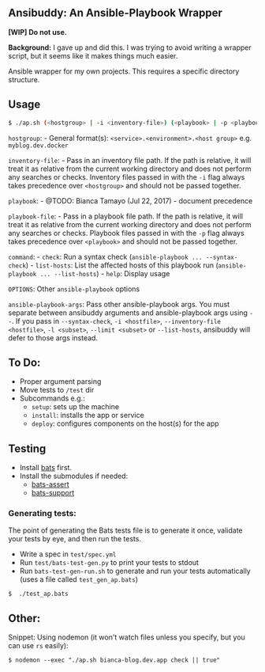 ## Ansibuddy: An Ansible-Playbook Wrapper

**[WIP] Do not use.**

**Background:** I gave up and did this. I was trying to avoid writing a wrapper script, but it seems like it makes things much easier.

Ansible wrapper for my own projects. This requires a specific directory structure.


## Usage

```bash
$ ./ap.sh (<hostgroup> | -i <inventory-file>) (<playbook> | -p <playbook-file>) [<command>...] -- [ansible-playbook-args]
```

`hostgroup`:
	- General format(s): `<service>.<environment>.<host group>` e.g. `myblog.dev.docker`

`inventory-file`:
	- Pass in an inventory file path. If the path is relative, it will treat it as relative from the current working directory and does not perform any searches or checks. Inventory files passed in with the `-i` flag always takes precedence over `<hostgroup>` and should not be passed together.

`playbook`:
	- @TODO: Bianca Tamayo (Jul 22, 2017) - document precedence 

`playbook-file`:
	- Pass in a playbook file path. If the path is relative, it will treat it as relative from the current working directory and does not perform any searches or checks. Playbook files passed in with the `-p` flag always takes precedence over `<playbook>` and should not be passed together.

`command`:
	- `check`: Run a syntax check (`ansible-playbook ... --syntax-check`)
	- `list-hosts`: List the affected hosts of this playbook run (`ansible-playbook ... --list-hosts`)
	- `help`: Display usage

`OPTIONS`: Other `ansible-playbook` options 

`ansible-playbook-args`: Pass other ansible-playbook args. You must separate between ansibuddy arguments and ansible-playbook args using `--`. If you pass in `--syntax-check`, `-i <hostfile>`,  `--inventory-file <hostfile>`, `-l <subset>`, `--limit <subset>` or `--list-hosts`, ansibuddy will defer to those args instead.

## To Do:

- Proper argument parsing
- Move tests to `/test` dir
- Subcommands e.g.:
	- `setup`: sets up the machine
	- `install`: installs the app or service
	- `deploy`: configures components on the host(s) for the app


## Testing

- Install [bats](https://github.com/sstephenson/bats) first.
- Install the submodules if needed:
	- [bats-assert](https://github.com/ztombol/bats-assert)
	- [bats-support](https://github.com/ztombol/bats-support)

### Generating tests:

The point of generating the Bats tests file is to generate it once, validate your tests by eye, and then run the tests.

- Write a spec in `test/spec.yml`
- Run `test/bats-test-gen.py` to print your tests to stdout
- Run `bats-test-gen-run.sh` to generate and run your tests automatically (uses a file called `test_gen_ap.bats`)



```shell
$  ./test_ap.bats
```

## Other:

Snippet: Using nodemon (it won't watch files unless you specify, but you can use `rs` easily):

```shell
$ nodemon --exec "./ap.sh bianca-blog.dev.app check || true"
```

